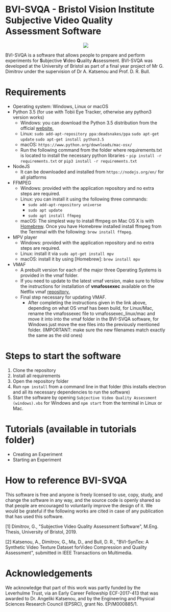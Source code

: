# BVI-SVQA - Bristol Vision Institute Subjective Video Quality Assessment Software

<p align="center">
  <img src="/doc/animation.gif">
</p>

BVI-SVQA is a software that allows people to prepare and perform experiments for **S**ubjective **V**ideo **Q**uality **A**ssessment. BVI-SVQA was developed at the University of Bristol as part of a final year project of Mr G. Dimitrov under the supervision of Dr A. Katsenou and Prof. D. R. Bull.

# Requirements

- Operating system: Windows, Linux or macOS
- Python 3.5 (for use with Tobii Eye Tracker, otherwise any python3 version works)
  - Windows: you can download the Python 3.5 distribution from the official [website.](https://www.python.org/downloads/release/python-354rc1/)
  - Linux: `sudo add-apt-repository ppa:deadsnakes/ppa` `sudo apt-get update` `sudo apt-get install python3.5`
  - macOS: `https://www.python.org/downloads/mac-osx/`
  - Run the following command from the folder where requirements.txt is located to install the necessary python libraries - `pip install -r requirements.txt` or `pip3 install -r requirements.txt`
- NodeJS
  - It can be downloaded and installed from `https://nodejs.org/en/` for all platforms
- FFMPEG
  - Windows: provided with the application repository and no extra steps are required.
  - Linux: you can install it using the following three commands:
    - `sudo add-apt-repository universe`
    - `sudo apt update`
    - `sudo apt install ffmpeg`
  - macOS: The simplest way to install ffmpeg on Mac OS X is with [Homebrew](http://mxcl.github.com/homebrew/). Once you have Homebrew installed install ffmpeg from the Terminal with the following: `brew install ffmpeg`.
- MPV player
  - Windows: provided with the application repository and no extra steps are required.
  - Linux: install it via `sudo apt-get install mpv`
  - macOS: install it by using [Homebrew]: `brew install mpv`
- VMAF
  - A prebuilt version for each of the major three Operating Systems is provided in the vmaf folder.
  - If you need to update to the latest vmaf version, make sure to follow the instructions for installation of **vmafossexec** available on the Netflix vmaf [repository.](https://github.com/Netflix/vmaf/blob/master/resource/doc/vmafossexec.md)
  - Final step necessary for updating VMAF.
    - After completing the instructions given in the link above, depending on what OS vmaf has been build, for Linux/Mac, rename the vmafossexec file to vmafossexec_linux/mac and move it into into the vmaf folder in the BVI-SVQA software, for Windows just move the exe files into the previously mentioned folder. (IMPORTANT: make sure the new filenames match exactly the same as the old ones)

# Steps to start the software

1. Clone the repository
2. Install all requirements
3. Open the repository folder
4. Run `npm install` from a command line in that folder (this installs electron and all its necessary dependencies to run the software)
5. Start the software by opening `Subjective Video Quality Assessment (windows).vbs` for Windows and `npm start` from the terminal in Linux or Mac.

# Tutorials (available in tutorials folder)

- Creating an Experiment
- Starting an Experiment

# How to reference BVI-SVQA

This software is free and anyone is freely licensed to use, copy, study, and change the software in any way, and the source code is openly shared so that people are encouraged to voluntarily improve the design of it.
We would be grateful if the following works are cited in case of any publication that has used this software.

[1] Dimitrov, G., "Subjective Video Quality Assessment Software", M.Eng. Thesis, University of Bristol, 2019.

[2] Katsenou, A., Dimitrov, G., Ma, D., and Bull, D. R., "BVI-SynTex: A Synthetic Video Texture Dataset forVideo Compression and Quality Assessment", submitted in IEEE Transactions on Multimedia.

# Acknowledgements

We acknowledge that part of this work was partly funded by the Leverhulme Trust, via an Early Career Fellowship ECF-2017-413 that was awarded to Dr. Angeliki Katsenou, and by the Engineering and Physical Sciences Research Council (EPSRC), grant No. EP/M000885/1.
